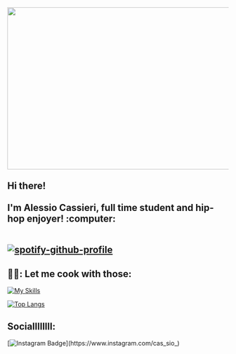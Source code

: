 <h2 align="left">
 <abc>
  <img src ="https://media.giphy.com/media/fwtYgX4buYMJw0hJeA/giphy.gif" width="800" height="370" > <br>
  <br>Hi there!<br>
  <br> I'm Alessio Cassieri, full time student and hip-hop enjoyer! :computer:<br>
 <br>
  
[![spotify-github-profile](https://spotify-github-profile.vercel.app/api/view?uid=21qfkrxjcoiicqxb6vi5ayi5y&cover_image=true&theme=natemoo-re&show_offline=false&background_color=121212&interchange=false)](https://github.com/kittinan/spotify-github-profile)  <br>
 </abc>
</h2> 
<h2 align="left">👨‍🍳: Let me cook with those:</h2>
<p align="left">
 
[![My Skills](https://skillicons.dev/icons?i=php,js,html,bootstrap,css,angular,laravel,nodejs,c,java,py,r,blender,unity)](https://skillicons.dev)
 
[![Top Langs](https://github-readme-stats-sigma-five.vercel.app/api/top-langs/?username=Cassio7&theme=tokyonight&layout=compact)](https://github.com/anuraghazra/github-readme-stats)

</p>


<h2 align="left">Sociallllllll:</h2>
 
 [![Instagram Badge](https://img.shields.io/badge/-@cas_sio_-D7008A?style=flat-square&labelColor=D7008A&logo=Instagram&logoColor=white&link=https://www.instagram.com/cas_sio_)](https://www.instagram.com/cas_sio_)
